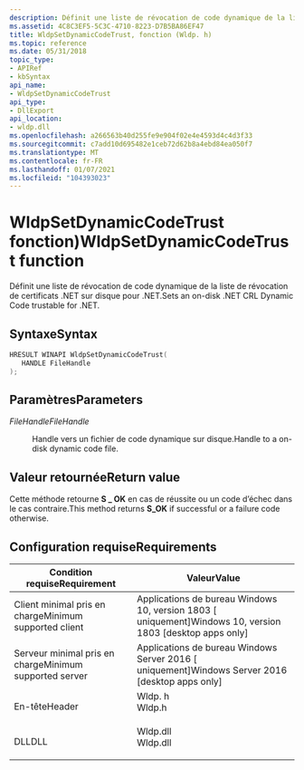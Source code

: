 ```yaml
---
description: Définit une liste de révocation de code dynamique de la liste de révocation de certificats .NET sur disque pour .NET.
ms.assetid: 4C8C3EF5-5C3C-4710-8223-D7B5BA86EF47
title: WldpSetDynamicCodeTrust, fonction (Wldp. h)
ms.topic: reference
ms.date: 05/31/2018
topic_type:
- APIRef
- kbSyntax
api_name:
- WldpSetDynamicCodeTrust
api_type:
- DllExport
api_location:
- wldp.dll
ms.openlocfilehash: a266563b40d255fe9e904f02e4e4593d4c4d3f33
ms.sourcegitcommit: c7add10d695482e1ceb72d62b8a4ebd84ea050f7
ms.translationtype: MT
ms.contentlocale: fr-FR
ms.lasthandoff: 01/07/2021
ms.locfileid: "104393023"
---
```

# <a name="wldpsetdynamiccodetrust-function"></a><span data-ttu-id="8ccea-103">WldpSetDynamicCodeTrust fonction)</span><span class="sxs-lookup"><span data-stu-id="8ccea-103">WldpSetDynamicCodeTrust function</span></span>

<span data-ttu-id="8ccea-104">Définit une liste de révocation de code dynamique de la liste de révocation de certificats .NET sur disque pour .NET.</span><span class="sxs-lookup"><span data-stu-id="8ccea-104">Sets an on-disk .NET CRL Dynamic Code trustable for .NET.</span></span>

## <a name="syntax"></a><span data-ttu-id="8ccea-105">Syntaxe</span><span class="sxs-lookup"><span data-stu-id="8ccea-105">Syntax</span></span>


```C++
HRESULT WINAPI WldpSetDynamicCodeTrust(
   HANDLE FileHandle
);
```



## <a name="parameters"></a><span data-ttu-id="8ccea-106">Paramètres</span><span class="sxs-lookup"><span data-stu-id="8ccea-106">Parameters</span></span>

<dl> <dt>

<span data-ttu-id="8ccea-107">*FileHandle*</span><span class="sxs-lookup"><span data-stu-id="8ccea-107">*FileHandle*</span></span> 
</dt> <dd>

<span data-ttu-id="8ccea-108">Handle vers un fichier de code dynamique sur disque.</span><span class="sxs-lookup"><span data-stu-id="8ccea-108">Handle to a on-disk dynamic code file.</span></span>

</dd> </dl>

## <a name="return-value"></a><span data-ttu-id="8ccea-109">Valeur retournée</span><span class="sxs-lookup"><span data-stu-id="8ccea-109">Return value</span></span>

<span data-ttu-id="8ccea-110">Cette méthode retourne **S \_ OK** en cas de réussite ou un code d’échec dans le cas contraire.</span><span class="sxs-lookup"><span data-stu-id="8ccea-110">This method returns **S\_OK** if successful or a failure code otherwise.</span></span>

## <a name="requirements"></a><span data-ttu-id="8ccea-111">Configuration requise</span><span class="sxs-lookup"><span data-stu-id="8ccea-111">Requirements</span></span>



| <span data-ttu-id="8ccea-112">Condition requise</span><span class="sxs-lookup"><span data-stu-id="8ccea-112">Requirement</span></span> | <span data-ttu-id="8ccea-113">Valeur</span><span class="sxs-lookup"><span data-stu-id="8ccea-113">Value</span></span> |
|-------------------------------------|-------------------------------------------------------------------------------------|
| <span data-ttu-id="8ccea-114">Client minimal pris en charge</span><span class="sxs-lookup"><span data-stu-id="8ccea-114">Minimum supported client</span></span><br/> | <span data-ttu-id="8ccea-115">Applications de bureau Windows 10, version 1803 \[ uniquement\]</span><span class="sxs-lookup"><span data-stu-id="8ccea-115">Windows 10, version 1803 \[desktop apps only\]</span></span><br/>                           |
| <span data-ttu-id="8ccea-116">Serveur minimal pris en charge</span><span class="sxs-lookup"><span data-stu-id="8ccea-116">Minimum supported server</span></span><br/> | <span data-ttu-id="8ccea-117">Applications de bureau Windows Server 2016 \[ uniquement\]</span><span class="sxs-lookup"><span data-stu-id="8ccea-117">Windows Server 2016 \[desktop apps only\]</span></span><br/>                                |
| <span data-ttu-id="8ccea-118">En-tête</span><span class="sxs-lookup"><span data-stu-id="8ccea-118">Header</span></span><br/>                   | <dl> <span data-ttu-id="8ccea-119"><dt>Wldp. h</dt></span><span class="sxs-lookup"><span data-stu-id="8ccea-119"><dt>Wldp.h</dt></span></span> </dl>   |
| <span data-ttu-id="8ccea-120">DLL</span><span class="sxs-lookup"><span data-stu-id="8ccea-120">DLL</span></span><br/>                      | <dl> <span data-ttu-id="8ccea-121"><dt>Wldp.dll</dt></span><span class="sxs-lookup"><span data-stu-id="8ccea-121"><dt>Wldp.dll</dt></span></span> </dl> |



 

 




